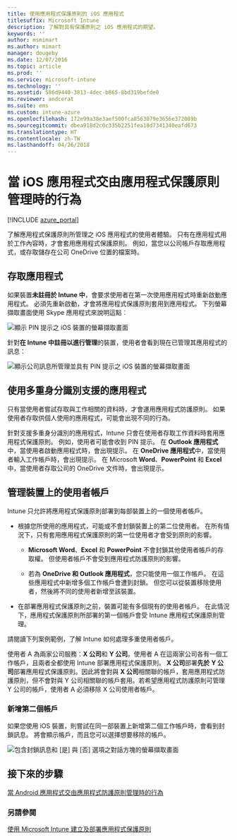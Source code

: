 ```yaml
---
title: 使用應用程式保護原則的 iOS 應用程式
titlesuffix: Microsoft Intune
description: 了解對具有保護原則之 iOS 應用程式的期望。
keywords: ''
author: msmimart
ms.author: mimart
manager: dougeby
ms.date: 12/07/2016
ms.topic: article
ms.prod: ''
ms.service: microsoft-intune
ms.technology: ''
ms.assetid: 586d9440-3813-4dec-b865-8bd319befde0
ms.reviewer: andcerat
ms.suite: ems
ms.custom: intune-azure
ms.openlocfilehash: 172e99a38e3aef500fca8563079e3656e372089b
ms.sourcegitcommit: dbea918d2c0c335b2251fea18d7341340eafd673
ms.translationtype: HT
ms.contentlocale: zh-TW
ms.lasthandoff: 04/26/2018
---
```

# <a name="what-to-expect-when-your-ios-app-is-managed-by-app-protection-policies"></a>當 iOS 應用程式交由應用程式保護原則管理時的行為

[!INCLUDE [azure_portal](./includes/azure_portal.md)]

了解應用程式保護原則所管理之 iOS 應用程式的使用者體驗。 只有在應用程式用於工作內容時，才會套用應用程式保護原則。 例如，當您以公司帳戶存取應用程式，或存取儲存在公司 OneDrive 位置的檔案時。
##  <a name="accessing-apps"></a>存取應用程式

如果裝置**未註冊於 Intune 中**，會要求使用者在第一次使用應用程式時重新啟動應用程式。  必須先重新啟動，才會將應用程式保護原則套用到應用程式。 下列螢幕擷取畫面使用 Skype 應用程式來說明這點︰


![顯示 PIN 提示之 iOS 裝置的螢幕擷取畫面](./media/ios-pin-prompt.png)

針對**在 Intune 中註冊以進行管理**的裝置，使用者會看到現在已管理其應用程式的訊息：

![顯示公司訊息所管理並具有 PIN 提示之 iOS 裝置的螢幕擷取畫面](./media/ios-managed-devices-pin-prompt.png)

##  <a name="using-apps-with-multi-identity-support"></a>使用多重身分識別支援的應用程式

只有當使用者嘗試存取與工作相關的資料時，才會運用應用程式防護原則。  如果使用者存取供個人使用的應用程式，可能會出現不同的行為。 

針對支援多重身分識別的應用程式，Intune 只會在使用者存取工作資料時套用應用程式保護原則。  例如，使用者可能會收到 PIN 提示。  在 **Outlook 應用程式**中，當使用者啟動應用程式時，會出現提示。 在 **OneDrive 應用程式**中，當使用者輸入工作帳戶時，會出現提示。  在 Microsoft **Word**、**PowerPoint** 和 **Excel** 中，當使用者存取公司的 OneDrive 文件時，會出現提示。
##  <a name="managing-user-accounts-on-the-device"></a>管理裝置上的使用者帳戶

Intune 只允許將應用程式保護原則部署到每部裝置上的一個使用者帳戶。

* 根據您所使用的應用程式，可能或不會封鎖裝置上的第二位使用者。 在所有情況下，只有套用應用程式保護原則的第一位使用者才會受到原則的影響。
  * **Microsoft Word**、**Excel** 和 **PowerPoint** 不會封鎖其他使用者帳戶的存取權。 但使用者帳戶不會受到應用程式防護原則的影響。

  * 若為 **OneDrive 和 Outlook 應用程式**，您只能使用一個工作帳戶。  在這些應用程式中新增多個工作帳戶會遭到封鎖。  但您可以從裝置移除使用者，然後將不同的使用者新增至該裝置。

* 在部署應用程式保護原則之前，裝置可能有多個現有的使用者帳戶。 在此情況下，應用程式保護原則所部署的第一個帳戶會受 Intune 應用程式保護原則管理。


請閱讀下列案例範例，了解 Intune 如何處理多重使用者帳戶。

使用者 A 為兩家公司服務：**X 公司**和 **Y 公司**。使用者 A 在這兩家公司各有一個工作帳戶，且兩者全都使用 Intune 部署應用程式保護原則。 **X 公司**部署**先於** **Y 公司**部署應用程式保護原則。因此將會對與 **X 公司**相關聯的帳戶，套用應用程式防護原則，但不會對與 Y 公司相關聯的帳戶套用。若希望應用程式防護原則可管理 Y 公司的帳戶，使用者 A 必須移除 X 公司使用者帳戶。
### <a name="adding-a-second-account"></a>新增第二個帳戶

如果您使用 iOS 裝置，則嘗試在同一部裝置上新增第二個工作帳戶時，會看到封鎖訊息。  將會顯示帳戶，而且您可以選擇想要移除的帳戶。

![包含封鎖訊息和 [是] 與 [否] 選項之對話方塊的螢幕擷取畫面](./media/ios-switch-user.PNG)

## <a name="next-steps"></a>接下來的步驟
[當 Android 應用程式交由應用程式防護原則管理時的行為](app-protection-enabled-apps-android.md)
### <a name="see-also"></a>另請參閱
[使用 Microsoft Intune 建立及部署應用程式保護原則](app-protection-policies.md)
